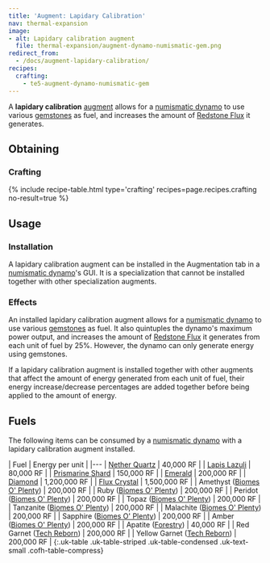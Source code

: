 ```yaml
---
title: 'Augment: Lapidary Calibration'
nav: thermal-expansion
image:
- alt: Lapidary calibration augment
  file: thermal-expansion/augment-dynamo-numismatic-gem.png
redirect_from:
  - /docs/augment-lapidary-calibration/
recipes:
  crafting:
    - te5-augment-dynamo-numismatic-gem
---
```


A **lapidary calibration** [augment](/docs/thermal-expansion/augments/) allows for a [numismatic
dynamo](/docs/thermal-expansion/numismatic-dynamo/) to use various [gemstones](#fuels) as fuel,
and increases the amount of [Redstone Flux](/docs/redstone-flux/) it generates.


Obtaining
---------

### Crafting
{% include recipe-table.html type='crafting' recipes=page.recipes.crafting no-result=true %}


Usage
-----

### Installation
A lapidary calibration augment can be installed in the Augmentation tab in a
[numismatic dynamo](/docs/thermal-expansion/numismatic-dynamo/)'s GUI. It is a specialization that
cannot be installed together with other specialization augments.

### Effects
An installed lapidary calibration augment allows for a [numismatic
dynamo](/docs/thermal-expansion/numismatic-dynamo/) to use various [gemstones](#fuels) as fuel. It
also quintuples the dynamo's maximum power output, and increases the amount of
[Redstone Flux](/docs/redstone-flux/) it generates from each unit of fuel by
25%. However, the dynamo can only generate energy using gemstones.

If a lapidary calibration augment is installed together with other augments that
affect the amount of energy generated from each unit of fuel, their energy
increase/decrease percentages are added together before being applied to the
amount of energy.


Fuels
-----

The following items can be consumed by a [numismatic
dynamo](/docs/thermal-expansion/numismatic-dynamo/) with a lapidary calibration augment installed.

| Fuel | Energy per unit |
|---
| [Nether Quartz](https://minecraft.gamepedia.com/Nether_Quartz) | 40,000 RF |
| [Lapis Lazuli](https://minecraft.gamepedia.com/Lapis_Lazuli) | 80,000 RF |
| [Prismarine Shard](https://minecraft.gamepedia.com/Prismarine_Shard) | 150,000 RF |
| [Emerald](https://minecraft.gamepedia.com/Emerald) | 200,000 RF |
| [Diamond](https://minecraft.gamepedia.com/Diamond) | 1,200,000 RF |
| [Flux Crystal](/docs/redstone-arsenal/flux-crystal/) | 1,500,000 RF |
| Amethyst ([Biomes O' Plenty](https://minecraft.curseforge.com/projects/biomes-o-plenty)) | 200,000 RF |
| Ruby ([Biomes O' Plenty](https://minecraft.curseforge.com/projects/biomes-o-plenty)) | 200,000 RF |
| Peridot ([Biomes O' Plenty](https://minecraft.curseforge.com/projects/biomes-o-plenty)) | 200,000 RF |
| Topaz ([Biomes O' Plenty](https://minecraft.curseforge.com/projects/biomes-o-plenty)) | 200,000 RF |
| Tanzanite ([Biomes O' Plenty](https://minecraft.curseforge.com/projects/biomes-o-plenty)) | 200,000 RF |
| Malachite ([Biomes O' Plenty](https://minecraft.curseforge.com/projects/biomes-o-plenty)) | 200,000 RF |
| Sapphire ([Biomes O' Plenty](https://minecraft.curseforge.com/projects/biomes-o-plenty)) | 200,000 RF |
| Amber ([Biomes O' Plenty](https://minecraft.curseforge.com/projects/biomes-o-plenty)) | 200,000 RF |
| Apatite ([Forestry](https://forestryforminecraft.info/)) | 40,000 RF |
| Red Garnet ([Tech Reborn](https://minecraft.curseforge.com/projects/techreborn)) | 200,000 RF |
| Yellow Garnet ([Tech Reborn](https://minecraft.curseforge.com/projects/techreborn)) | 200,000 RF |
{:.uk-table .uk-table-striped .uk-table-condensed .uk-text-small .cofh-table-compress}
